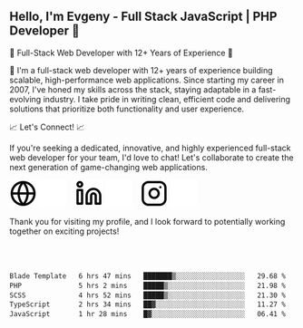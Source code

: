 ## Hello, I'm Evgeny - Full Stack JavaScript | PHP Developer 👋

🚀 Full-Stack Web Developer with 12+ Years of Experience 🚀

👋 I'm a full-stack web developer with 12+ years of experience building scalable, high-performance web applications. Since starting my career in 2007, I've honed my skills across the stack, staying adaptable in a fast-evolving industry. I take pride in writing clean, efficient code and delivering solutions that prioritize both functionality and user experience.

📈 Let's Connect! 📈

If you're seeking a dedicated, innovative, and highly experienced full-stack web developer for your team, I'd love to chat! Let's collaborate to create the next generation of game-changing web applications.

[![website](./img/globe-light.svg)](https://tradiry.com#gh-light-mode-only)
[![website](./img/globe-dark.svg)](https://tradiry.com#gh-dark-mode-only)
&nbsp;&nbsp;
[![website](./img/linkedin-light.svg)](https://www.linkedin.com/in/etulikov#gh-light-mode-only)
[![website](./img/linkedin-dark.svg)](https://www.linkedin.com/in/etulikov#gh-dark-mode-only)
&nbsp;&nbsp;
[![website](./img/instagram-light.svg)](https://www.instagram.com/evgenytulikov/#gh-light-mode-only)
[![website](./img/instagram-dark.svg)](https://www.instagram.com/evgenytulikov/#gh-dark-mode-only)

Thank you for visiting my profile, and I look forward to potentially working together on exciting projects!

<br />
<br />

<!--START_SECTION:waka-->

```txt
Blade Template   6 hrs 47 mins   ███████▒░░░░░░░░░░░░░░░░░   29.68 %
PHP              5 hrs 2 mins    █████▒░░░░░░░░░░░░░░░░░░░   21.98 %
SCSS             4 hrs 52 mins   █████▒░░░░░░░░░░░░░░░░░░░   21.30 %
TypeScript       2 hrs 34 mins   ██▓░░░░░░░░░░░░░░░░░░░░░░   11.27 %
JavaScript       1 hr 28 mins    █▓░░░░░░░░░░░░░░░░░░░░░░░   06.41 %
```

<!--END_SECTION:waka-->
